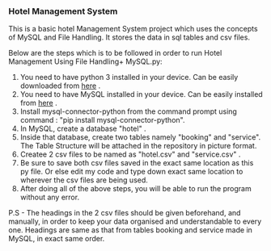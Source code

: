 ### Hotel Management System

This is a basic hotel  Management System project which uses the concepts of MySQL and File Handling. It stores the data in sql tables and csv files.


Below are the steps which is to be followed in order to run Hotel Management Using File Handling+ MySQL.py:

1. You need to have python 3 installed in your device. Can be easily downloaded from [here](https://www.python.org/downloads/) .
2. You need to have MySQL installed in your device. Can be easily installed from [here](https://mysql.org) .
3. Install mysql-connector-python from the command prompt using command : "pip install mysql-connector-python".
4. In MySQL, create a database "hotel" .
5. Inside that database, create two tables namely "booking" and "service". The Table Structure will be attached in the repository in picture format.
6. Createe 2 csv files to be named as "hotel.csv" and "service.csv" .
7. Be sure to save both csv files saved in the exact same location as this py file. Or else edit my code and type down exact same location to wherever the csv files are being used.
8. After doing all of the above steps, you will be able to run the program without any error.

P.S - The headings in the 2 csv files should be given beforehand, and manually, in order to keep your data organised and understandable to every one. Headings are same as that from tables booking and service made in MySQL, in exact same order.
